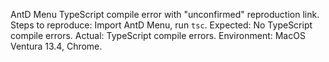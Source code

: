 AntD Menu TypeScript compile error with "unconfirmed" reproduction link. Steps to reproduce: Import AntD Menu, run `tsc`. Expected: No TypeScript compile errors. Actual: TypeScript compile errors. Environment: MacOS Ventura 13.4, Chrome.
